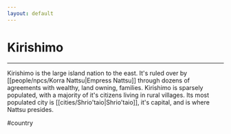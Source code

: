 ```yaml
---
layout: default
---
```


# Kirishimo
---

Kirishimo is the large island nation to the east. It's ruled over by [[people/npcs/Korra Nattsu|Empress Nattsu]] through dozens of agreements with wealthy, land owning, families. Kirishimo is sparsely populated, with a majority of it's citizens living in rural villages. Its most populated city is [[cities/Shrio'taio|Shrio'taio]], it's capital, and is where Nattsu presides.

#country 